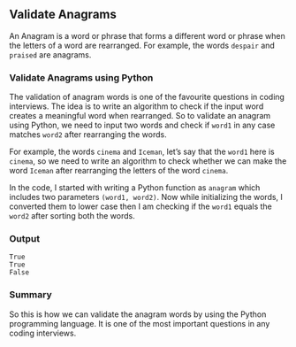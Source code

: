 ## Validate Anagrams

An Anagram is a word or phrase that forms a different word or phrase when the letters of a word are rearranged. For example, the words `despair` and `praised` are anagrams.

### Validate Anagrams using Python

The validation of anagram words is one of the favourite questions in coding interviews. The idea is to write an algorithm to check if the input word creates a meaningful word when rearranged. So to validate an anagram using Python, we need to input two words and check if `word1` in any case matches `word2` after rearranging the words.

For example, the words `cinema` and `Iceman`, let’s say that the `word1` here is `cinema`, so we need to write an algorithm to check whether we can make the word `Iceman` after rearranging the letters of the word `cinema`.

In the code, I started with writing a Python function as `anagram` which includes two parameters `(word1, word2)`. Now while initializing the words, I converted them to lower case then I am checking if the `word1` equals the `word2` after sorting both the words.

### Output

```
True
True 
False
```

### Summary

So this is how we can validate the anagram words by using the Python programming language. It is one of the most important questions in any coding interviews.